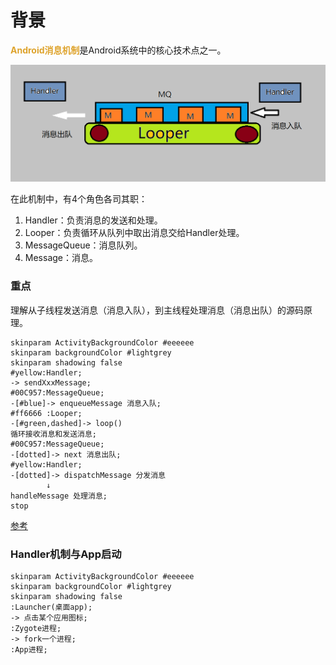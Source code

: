# 背景

<font color=#dea32c>**Android消息机制**</font>是Android系统中的核心技术点之一。

![](img/a436efac.png)

在此机制中，有4个角色各司其职：
1. Handler：负责消息的发送和处理。
2. Looper：负责循环从队列中取出消息交给Handler处理。
3. MessageQueue：消息队列。
4. Message：消息。

### 重点
理解从子线程发送消息（消息入队），到主线程处理消息（消息出队）的源码原理。

``` puml
skinparam ActivityBackgroundColor #eeeeee
skinparam backgroundColor #lightgrey 
skinparam shadowing false
#yellow:Handler;
-> sendXxxMessage;
#00C957:MessageQueue;
-[#blue]-> enqueueMessage 消息入队;
#ff6666 :Looper;
-[#green,dashed]-> loop() 
循环接收消息和发送消息;
#00C957:MessageQueue;
-[dotted]-> next 消息出队;
#yellow:Handler;
-[dotted]-> dispatchMessage 分发消息 
        ↓
handleMessage 处理消息;
stop
```

[参考](https://www.bilibili.com/video/BV1ma411F7tY?p=6&vd_source=bcad053415c86e8df523e0a0351e604a)

### Handler机制与App启动
``` puml
skinparam ActivityBackgroundColor #eeeeee
skinparam backgroundColor #lightgrey 
skinparam shadowing false
:Launcher(桌面app);
-> 点击某个应用图标;
:Zygote进程;
-> fork一个进程;
:App进程;
```


